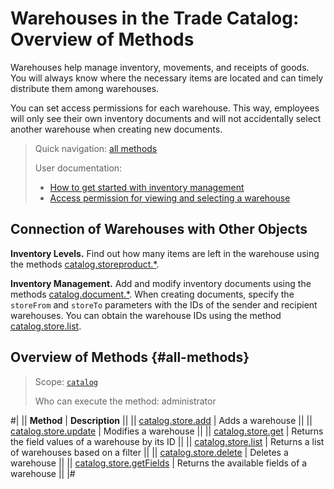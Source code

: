 # Warehouses in the Trade Catalog: Overview of Methods

Warehouses help manage inventory, movements, and receipts of goods. You will always know where the necessary items are located and can timely distribute them among warehouses.

You can set access permissions for each warehouse. This way, employees will only see their own inventory documents and will not accidentally select another warehouse when creating new documents.

> Quick navigation: [all methods](#all-methods)
> 
> User documentation: 
> - [How to get started with inventory management](https://helpdesk.bitrix24.com/open/14836088/)
> - [Access permission for viewing and selecting a warehouse](https://helpdesk.bitrix24.com/open/16634838/)

## Connection of Warehouses with Other Objects

**Inventory Levels.** Find out how many items are left in the warehouse using the methods [catalog.storeproduct.*](../store-product/index.md).

**Inventory Management.** Add and modify inventory documents using the methods [catalog.document.*](../document/index.md). When creating documents, specify the `storeFrom` and `storeTo` parameters with the IDs of the sender and recipient warehouses. You can obtain the warehouse IDs using the method [catalog.store.list](./catalog-store-list.md).

## Overview of Methods {#all-methods}

> Scope: [`catalog`](../../scopes/permissions.md)
>
> Who can execute the method: administrator

#|
|| **Method** | **Description** ||
|| [catalog.store.add](./catalog-store-add.md) | Adds a warehouse ||
|| [catalog.store.update](./catalog-store-update.md) | Modifies a warehouse ||
|| [catalog.store.get](./catalog-store-get.md) | Returns the field values of a warehouse by its ID ||
|| [catalog.store.list](./catalog-store-list.md) | Returns a list of warehouses based on a filter ||
|| [catalog.store.delete](./catalog-store-delete.md) | Deletes a warehouse ||
|| [catalog.store.getFields](./catalog-store-get-fields.md) | Returns the available fields of a warehouse ||
|#